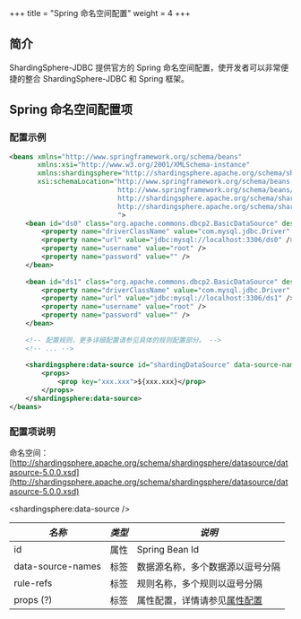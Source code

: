 +++
title = "Spring 命名空间配置"
weight = 4
+++

## 简介

ShardingSphere-JDBC 提供官方的 Spring 命名空间配置，使开发者可以非常便捷的整合 ShardingSphere-JDBC 和 Spring 框架。

## Spring 命名空间配置项

### 配置示例

```xml
<beans xmlns="http://www.springframework.org/schema/beans"
       xmlns:xsi="http://www.w3.org/2001/XMLSchema-instance"
       xmlns:shardingsphere="http://shardingsphere.apache.org/schema/shardingsphere/datasource"
       xsi:schemaLocation="http://www.springframework.org/schema/beans 
                           http://www.springframework.org/schema/beans/spring-beans.xsd 
                           http://shardingsphere.apache.org/schema/shardingsphere/datasource
                           http://shardingsphere.apache.org/schema/shardingsphere/datasource/datasource.xsd
                           ">
    <bean id="ds0" class="org.apache.commons.dbcp2.BasicDataSource" destroy-method="close">
        <property name="driverClassName" value="com.mysql.jdbc.Driver" />
        <property name="url" value="jdbc:mysql://localhost:3306/ds0" />
        <property name="username" value="root" />
        <property name="password" value="" />
    </bean>
    
    <bean id="ds1" class="org.apache.commons.dbcp2.BasicDataSource" destroy-method="close">
        <property name="driverClassName" value="com.mysql.jdbc.Driver" />
        <property name="url" value="jdbc:mysql://localhost:3306/ds1" />
        <property name="username" value="root" />
        <property name="password" value="" />
    </bean>
    
    <!-- 配置规则，更多详细配置请参见具体的规则配置部分。 -->
    <!-- ... -->
    
    <shardingsphere:data-source id="shardingDataSource" data-source-names="ds0,ds1" rule-refs="..." >
        <props>
            <prop key="xxx.xxx">${xxx.xxx}</prop>
        </props>
    </shardingsphere:data-source>
</beans>
```

### 配置项说明

命名空间：[http://shardingsphere.apache.org/schema/shardingsphere/datasource/datasource-5.0.0.xsd](http://shardingsphere.apache.org/schema/shardingsphere/datasource/datasource-5.0.0.xsd)

\<shardingsphere:data-source />

| *名称*            | *类型* | *说明*                       |
| ----------------- | ----- | --------------------------- |
| id                | 属性  | Spring Bean Id               |
| data-source-names | 标签  | 数据源名称，多个数据源以逗号分隔 |
| rule-refs         | 标签  | 规则名称，多个规则以逗号分隔     |
| props (?)         | 标签  | 属性配置，详情请参见[属性配置](/cn/user-manual/shardingsphere-jdbc/configuration/props) |
